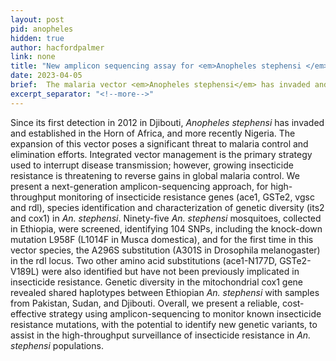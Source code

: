 ```yaml
---
layout: post
pid: anopheles
hidden: true
author: hacfordpalmer
link: none
title: "New amplicon sequencing assay for <em>Anopheles stephensi </em>"
date: 2023-04-05
brief:  The malaria vector <em>Anopheles stephensi</em> has invaded and established itself in the Horn of Africa, and more recently Nigeria. The expansion of this vector poses a significant threat to malaria control and elimination efforts. Molecular methods are urgently needed to assist surveillance activities, including for the detection of insecticide resistance mutations. Work performed by Holly et al, presents a next-generation amplicon-sequencing approach, for high-throughput monitoring of insecticide resistance genes, species identification and characterization of genetic diversity in <em>An. stephensi</em>. Our work presents a reliable, cost-effective strategy using amplicon-sequencing to monitor known insecticide resistance mutations, with the potential to identify new genetic variants, to assist in the high-throughput surveillance of insecticide resistance in <em>An. stephensi</em> populations.
excerpt_separator: "<!--more-->"
---
```

Since its first detection in 2012 in Djibouti, <em>Anopheles stephensi</em> has invaded and established in the Horn of Africa, and more recently Nigeria. The expansion of this vector poses a significant threat to malaria control and elimination efforts. Integrated vector management is the primary strategy used to interrupt disease transmission; however, growing insecticide resistance is threatening to reverse gains in global malaria control. We present a next-generation amplicon-sequencing approach, for high-throughput monitoring of insecticide resistance genes (ace1, GSTe2, vgsc and rdl), species identification and characterization of genetic diversity (its2 and cox1) in <em>An. stephensi</em>. Ninety-five <em>An. stephensi</em> mosquitoes, collected in Ethiopia, were screened, identifying 104 SNPs, including the knock-down mutation L958F (L1014F in Musca domestica), and for the first time in this vector species, the A296S substitution (A301S in Drosophila melanogaster) in the rdl locus. Two other amino acid substitutions (ace1-N177D, GSTe2-V189L) were also identified but have not been previously implicated in insecticide resistance. Genetic diversity in the mitochondrial cox1 gene revealed shared haplotypes between Ethiopian <em>An. stephensi</em> with samples from Pakistan, Sudan, and Djibouti. Overall, we present a reliable, cost-effective strategy using amplicon-sequencing to monitor known insecticide resistance mutations, with the potential to identify new genetic variants, to assist in the high-throughput surveillance of insecticide resistance in <em>An. stephensi</em> populations.
<!--more-->